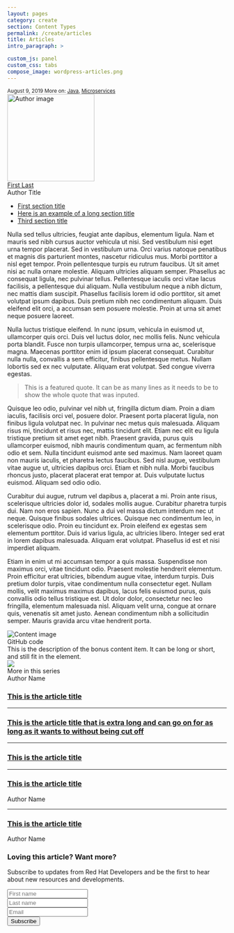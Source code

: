 ```yaml
---
layout: pages
category: create
section: Content Types
permalink: /create/articles
title: Articles
intro_paragraph: >

custom_js: panel
custom_css: tabs
compose_image: wordpress-articles.png
---
```


<section class="pf-c-content">
  <div class="rhd-p-article">
  <div class="pf-l-grid">
    <div class="pf-l-grid__item pf-m-12-col pf-u-pb-xl">
      <div class="pf-l-grid">
        <div class="pf-l-grid__item pf-m-12-col pf-u-my-0 pf-u-mx-0">
          <small>
            <date>August 9, 2019</date>
          <i class="fab fa-twitter"></i><i class="fab fa-facebook-square"></i><i class="fab fa-linkedin"></i><i class="fas fa-envelope"></i>
          <span class="rhd-c-article__more">More on: <a href="#">Java</a>, <a href="#">Microservices</a></span>
          </small>
        </div>
        <div class="pf-l-grid__item pf-m-12-col">
          <div class="rhd-c-author--tile">
            <span class="rhd-c-author--tile-hero">
              <img src="https://via.placeholder.com/350x200.png?text=Image" alt="Author image" typeof="foaf:Image" width="200" height="200">
            </span>
            <div class="rhd-c-author--tile-info">
              <div class="rhd-c-author--tile-name">
                <a href="#">First Last</a>
              </div>
              <div class="rhd-c-author--tile-title">Author Title</div>
            </div>
          </div>
        </div>
      </div>
    </div>
    <div class="pf-l-grid__item pf-m-12-col pf-m-3-col-on-md pf-m-2-col-on-lg pf-m-3-row-on-md">
      <ul class="rhd-c-article__section-list">
        <li><a href="#">First section title</a></li>
        <li><a href="#">Here is an example of a long section title</a></li>
        <li><a href="#">Third section title</a></li>
      </ul>
    </div>
    <div class="pf-l-grid__item pf-m-12-col pf-m-6-col-on-md pf-m-8-col-on-lg pf-u-px-lg">
      <div class="pf-l-grid">
        <div class="pf-l-grid__item">
            <p>Nulla sed tellus ultricies, feugiat ante dapibus, elementum ligula. Nam et mauris sed nibh cursus auctor vehicula ut nisi. Sed vestibulum nisi eget urna tempor placerat. Sed in vestibulum urna. Orci varius natoque penatibus et magnis dis parturient montes, nascetur ridiculus mus. Morbi porttitor a nisl eget tempor. Proin pellentesque turpis eu rutrum faucibus. Ut sit amet nisi ac nulla ornare molestie. Aliquam ultricies aliquam semper. Phasellus ac consequat ligula, nec pulvinar tellus. Pellentesque iaculis orci vitae lacus facilisis, a pellentesque dui aliquam. Nulla vestibulum neque a nibh dictum, nec mattis diam suscipit. Phasellus facilisis lorem id odio porttitor, sit amet volutpat ipsum dapibus. Duis pretium nibh nec condimentum aliquam. Duis eleifend elit orci, a accumsan sem posuere molestie. Proin at urna sit amet neque posuere laoreet.</p>
            <p>Nulla luctus tristique eleifend. In nunc ipsum, vehicula in euismod ut, ullamcorper quis orci. Duis vel luctus dolor, nec mollis felis. Nunc vehicula porta blandit. Fusce non turpis ullamcorper, tempus urna ac, scelerisque magna. Maecenas porttitor enim id ipsum placerat consequat. Curabitur nulla nulla, convallis a sem efficitur, finibus pellentesque metus. Nullam lobortis sed ex nec vulputate. Aliquam erat volutpat. Sed congue viverra egestas.</p><blockquote><p>This is a featured quote. It can be as many lines as it needs to be to show the whole quote that was inputed.</p></blockquote>
            <p>Quisque leo odio, pulvinar vel nibh ut, fringilla dictum diam. Proin a diam iaculis, facilisis orci vel, posuere dolor. Praesent porta placerat ligula, non finibus ligula volutpat nec. In pulvinar nec metus quis malesuada. Aliquam risus mi, tincidunt et risus nec, mattis tincidunt elit. Etiam nec elit eu ligula tristique pretium sit amet eget nibh. Praesent gravida, purus quis ullamcorper euismod, nibh mauris condimentum quam, ac fermentum nibh odio et sem. Nulla tincidunt euismod ante sed maximus. Nam laoreet quam non mauris iaculis, et pharetra lectus faucibus. Sed nisl augue, vestibulum vitae augue ut, ultricies dapibus orci. Etiam et nibh nulla. Morbi faucibus rhoncus justo, placerat placerat erat tempor at. Duis vulputate luctus euismod. Aliquam sed odio odio.</p>
            <p>Curabitur dui augue, rutrum vel dapibus a, placerat a mi. Proin ante risus, scelerisque ultricies dolor id, sodales mollis augue. Curabitur pharetra turpis dui. Nam non eros sapien. Nunc a dui vel massa dictum interdum nec ut neque. Quisque finibus sodales ultrices. Quisque nec condimentum leo, in scelerisque odio. Proin eu tincidunt ex. Proin eleifend ex egestas sem elementum porttitor. Duis id varius ligula, ac ultricies libero. Integer sed erat in lorem dapibus malesuada. Aliquam erat volutpat. Phasellus id est et nisi imperdiet aliquam.</p>
            <p>Etiam in enim ut mi accumsan tempor a quis massa. Suspendisse non maximus orci, vitae tincidunt odio. Praesent molestie hendrerit elementum. Proin efficitur erat ultricies, bibendum augue vitae, interdum turpis. Duis pretium dolor turpis, vitae condimentum nulla consectetur eget. Nullam mollis, velit maximus maximus dapibus, lacus felis euismod purus, quis convallis odio tellus tristique est. Ut dolor dolor, consectetur nec leo fringilla, elementum malesuada nisl. Aliquam velit urna, congue at ornare quis, venenatis sit amet justo. Aenean condimentum nibh a sollicitudin semper. Mauris gravida arcu vitae hendrerit porta. </p>
        </div>
      </div>
      <div class="rhd-l-bonus-content-item">
        <div class="pf-l-grid rhd-l-bonus-content-item-grid">
          <div class="pf-l-grid__item pf-m-12-col">
            <div class="pf-l-grid pf-m-gutter">
              <div class="pf-l-grid__item pf-m-1-col pf-u-display-flex pf-u-align-items-center rhd-c-avatar--container">
                <img class="pf-c-avatar rhd-c-avatar" src="https://github.githubassets.com/images/modules/logos_page/Octocat.png" alt="Content image">
              </div>
              <div class="pf-l-grid__item pf-m-11-col">
                <div class="pf-l-flex pf-m-column">
                  <div class="pf-l-flex__item pf-u-display-inline-flex rhd-c-bonus-content-item">
                    <div class="rhd-c-bonus-content-item__image">
                      <i class="fas fa-code"></i>
                    </div>
                    GitHub code
                  </div>
                  <div class="pf-l-flex__item">
                    This is the description of the bonus content item. It can be long or short, and still fit in the element.
                  </div>
                </div>
              </div>
            </div>
          </div>
        </div>
      </div>
    </div>
    <div class="pf-l-grid__item pf-m-12-col pf-m-3-col-on-md pf-m-2-col-on-lg">
      <div class="pf-c-card rhd-c-card">
        <img src="https://images.pexels.com/photos/544067/pexels-photo-544067.jpeg?auto=compress&cs=tinysrgb&dpr=3&h=750&w=1260" class="rhd-c-card__image">
        <div class="rhd-c-card__tag">
          <i class="far fa-clone"></i>
          More in this series
        </div>
        <div class="rhd-c-card-content rhd-c-card-content--multi-title">
          <div class="rhd-c-card__footer">
            <div class="rhd-c-card__footer--author">
              Author Name
            </div>
          </div>
          <h3 class="rhd-c-card__title"><a href="#" class="rhd-m-link">This is the article title</a></h3>
          <hr>
          <h3 class="rhd-c-card__title"><a href="#" class="rhd-m-link">This is the article title that is extra long and can go on for as long as it wants to without being cut off</a></h3>
          <hr>
          <h3 class="rhd-c-card__title"><a href="#" class="rhd-m-link">This is the article title</a></h3>
           <hr>
        </div>
        <div class="rhd-c-card-content rhd-c-card-content--multi-content">
          <h3 class="rhd-c-card__title"><a href="#" class="rhd-m-link">This is the article title</a></h3>
          <div class="rhd-c-card__footer">
            <div class="rhd-c-card__footer--author">
              Author Name
            </div>
          </div>
          <hr>
        </div>
        <div class="rhd-c-card-content rhd-c-card-content--multi-content">
          <h3 class="rhd-c-card__title"><a href="#" class="rhd-m-link">This is the article title</a></h3>
          <div class="rhd-c-card__footer">
            <div class="rhd-c-card__footer--author">
              Author Name
            </div>
          </div>
        </div>
      </div>
      <div class="rhd-c-article__form-subscribe">
        <div class="rhd-c-card-content">
          <div class="rhd-c-cta-form">
            <div class="cta-content">
              <h3 class="pf-c-title">
                Loving this article? Want more?
              </h3>
              <p>Subscribe to updates from Red Hat Developers and be the first to hear about new resources and developments.</p>
            </div>
            <div class="cta-form">
              <form novalidate class="pf-c-form">
                <div class="pf-c-form__group">
                  <input class="pf-c-form-control" type="text" id="optional_item_one" name="optional_item_one" placeholder="First name">
                </div>
                <div class="pf-c-form__group">
                  <input class="pf-c-form-control" type="text" id="optional_item_one" name="optional_item_one" placeholder="Last name">
                </div>
                <div class="pf-c-form__group">
                  <input class="pf-c-form-control" type="email" id="optional_item_one" name="optional_item_one" placeholder="Email">
                </div>
                <div class="pf-c-form__group pf-m-action">
                  <div class="pf-c-form__actions">
                    <button class="pf-c-button pf-m-heavy" type="submit">
                      Subscribe
                    </button>
                  </div>
                </div>
              </form>
            </div>
          </div>
        </div>
      </div>
    </div>
  </div>
  </div>
</section>
